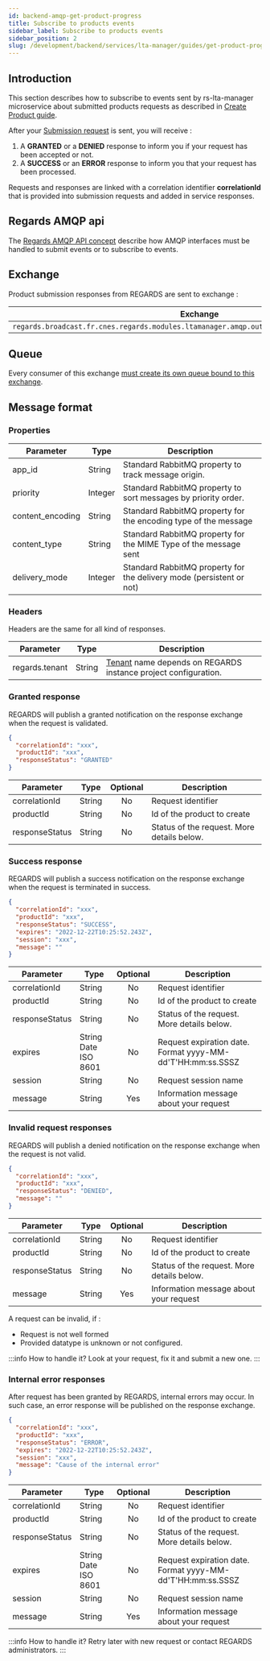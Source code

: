 ```yaml
---
id: backend-amqp-get-product-progress
title: Subscribe to products events
sidebar_label: Subscribe to products events
sidebar_position: 2
slug: /development/backend/services/lta-manager/guides/get-product-progress-amqp
---
```


## Introduction

This section describes how to subscribe to events sent by rs-lta-manager microservice about submitted products
requests as described in [Create Product guide](./amqp-submit-product.md).

After your [Submission request](./amqp-submit-product.md) is sent, you will receive :

1. A **GRANTED** or a **DENIED** response to inform you if your request has been accepted or not.
2. A **SUCCESS** or an **ERROR** response to inform you that your request has been processed.

Requests and responses are linked with a correlation identifier **correlationId** that is provided into submission
requests and added in service responses.

## Regards AMQP api

The [Regards AMQP API concept](../../../../concepts/06-amqp-api.md) describe how AMQP interfaces must be handled to
submit events or to subscribe to events.

## Exchange

Product submission responses from REGARDS are sent to exchange :

| Exchange                                                                                      | Virtual host                   |
|-----------------------------------------------------------------------------------------------|--------------------------------|
| `regards.broadcast.fr.cnes.regards.modules.ltamanager.amqp.output.SubmissionResponseDtoEvent` | `regards.multitenant.manager`	 |

## Queue

Every consumer of this
exchange [must create its own queue bound to this exchange](../../../../concepts/06-amqp-api.md#subscribe-to-regards-published-events).

## Message format

### Properties

| Parameter        | Type    | Description                                                          |
|------------------|---------|----------------------------------------------------------------------|
| app_id           | String  | Standard RabbitMQ property to track message origin.                  |
| priority         | Integer | Standard RabbitMQ property to sort messages by priority order.       |
| content_encoding | String  | Standard RabbitMQ property for the encoding type of the message      |
| content_type     | String  | Standard RabbitMQ property for the MIME Type of the message sent     |
| delivery_mode    | Integer | Standard RabbitMQ property for the delivery mode (persistent or not) |

### Headers

Headers are the same for all kind of responses.

| Parameter      | Type   | Description                                                                                              |
|----------------|--------|----------------------------------------------------------------------------------------------------------|
| regards.tenant | String | [Tenant](../../../../concepts/03-multitenant.md) name depends on REGARDS instance project configuration. |

### Granted response

REGARDS will publish a granted notification on the response exchange when the request is validated.

```json
{
  "correlationId": "xxx",
  "productId": "xxx",
  "responseStatus": "GRANTED"
}
```

| Parameter      | Type   | Optional | Description                                |
|----------------|--------|:--------:|--------------------------------------------|
| correlationId  | String |    No    | Request identifier                         |
| productId      | String |    No    | Id of the product to create                |
| responseStatus | String |    No    | Status of the request. More details below. |

### Success response

REGARDS will publish a success notification on the response exchange when the request is terminated in success.

```json
{
  "correlationId": "xxx",
  "productId": "xxx",
  "responseStatus": "SUCCESS",
  "expires": "2022-12-22T10:25:52.243Z",
  "session": "xxx",
  "message": ""
}
```

| Parameter      | Type                 | Optional | Description                                                |
|----------------|----------------------|:--------:|------------------------------------------------------------|
| correlationId  | String               |    No    | Request identifier                                         |
| productId      | String               |    No    | Id of the product to create                                |
| responseStatus | String               |    No    | Status of the request. More details below.                 |
| expires        | String Date ISO 8601 |    No    | Request expiration date. Format yyyy-MM-dd'T'HH:mm:ss.SSSZ |
| session        | String               |    No    | Request session name                                       |
| message        | String               |   Yes    | Information message about your request                     |

### Invalid request responses

REGARDS will publish a denied notification on the response exchange when the request is not valid.

```json
{
  "correlationId": "xxx",
  "productId": "xxx",
  "responseStatus": "DENIED",
  "message": ""
}
```

| Parameter      | Type   | Optional | Description                                |
|----------------|--------|:--------:|--------------------------------------------|
| correlationId  | String |    No    | Request identifier                         |
| productId      | String |    No    | Id of the product to create                |
| responseStatus | String |    No    | Status of the request. More details below. |
| message        | String |   Yes    | Information message about your request     |

A request can be invalid, if :

- Request is not well formed
- Provided datatype is unknown or not configured.

:::info How to handle it?
Look at your request, fix it and submit a new one.
:::

### Internal error responses

After request has been granted by REGARDS, internal errors may occur. In such case, an error response will be published
on the response exchange.

```json
{
  "correlationId": "xxx",
  "productId": "xxx",
  "responseStatus": "ERROR",
  "expires": "2022-12-22T10:25:52.243Z",
  "session": "xxx",
  "message": "Cause of the internal error"
}
```

| Parameter      | Type                 | Optional | Description                                                |
|----------------|----------------------|:--------:|------------------------------------------------------------|
| correlationId  | String               |    No    | Request identifier                                         |
| productId      | String               |    No    | Id of the product to create                                |
| responseStatus | String               |    No    | Status of the request. More details below.                 |
| expires        | String Date ISO 8601 |    No    | Request expiration date. Format yyyy-MM-dd'T'HH:mm:ss.SSSZ |
| session        | String               |    No    | Request session name                                       |
| message        | String               |   Yes    | Information message about your request                     |

:::info How to handle it?
Retry later with new request or contact REGARDS administrators.
:::
